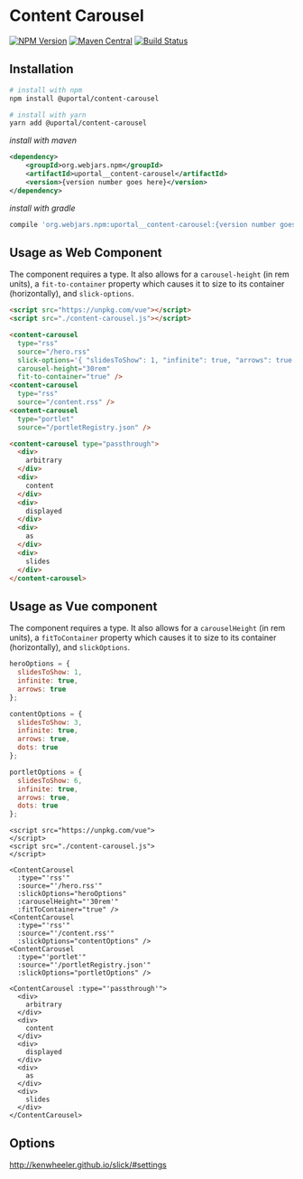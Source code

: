 # Content Carousel

[![NPM Version](https://img.shields.io/npm/v/@uportal/content-carousel.svg)](https://www.npmjs.com/package/@uportal/content-carousel)
[![Maven Central](https://maven-badges.herokuapp.com/maven-central/org.webjars.npm/uportal__content-carousel/badge.svg)](https://maven-badges.herokuapp.com/maven-central/org.webjars.npm/uportal__content-carousel)
[![Build Status](https://travis-ci.org/uPortal-contrib/uPortal-web-components.svg?branch=master)](https://travis-ci.org/uPortal-contrib/uPortal-web-components)

## Installation

```bash
# install with npm
npm install @uportal/content-carousel

# install with yarn
yarn add @uportal/content-carousel
```

_install with maven_

```xml
<dependency>
    <groupId>org.webjars.npm</groupId>
    <artifactId>uportal__content-carousel</artifactId>
    <version>{version number goes here}</version>
</dependency>
```

_install with gradle_

```gradle
compile 'org.webjars.npm:uportal__content-carousel:{version number goes here}'
```

## Usage as Web Component

The component requires a type. It also allows for a `carousel-height` (in rem units), a `fit-to-container` property which causes it to size to its container (horizontally), and `slick-options`.

```html
<script src="https://unpkg.com/vue"></script>
<script src="./content-carousel.js"></script>

<content-carousel
  type="rss"
  source="/hero.rss"
  slick-options='{ "slidesToShow": 1, "infinite": true, "arrows": true }'
  carousel-height="30rem"
  fit-to-container="true" />
<content-carousel
  type="rss"
  source="/content.rss" />
<content-carousel
  type="portlet"
  source="/portletRegistry.json" />

<content-carousel type="passthrough">
  <div>
    arbitrary
  </div>
  <div>
    content
  </div>
  <div>
    displayed
  </div>
  <div>
    as
  </div>
  <div>
    slides
  </div>
</content-carousel>
```

## Usage as Vue component

The component requires a type. It also allows for a `carouselHeight` (in rem units), a `fitToContainer` property which causes it to size to its container (horizontally), and `slickOptions`.

```javascript
heroOptions = {
  slidesToShow: 1,
  infinite: true,
  arrows: true
};

contentOptions = {
  slidesToShow: 3,
  infinite: true,
  arrows: true,
  dots: true
};

portletOptions = {
  slidesToShow: 6,
  infinite: true,
  arrows: true,
  dots: true
};
```

```vue
<script src="https://unpkg.com/vue">
</script>
<script src="./content-carousel.js">
</script>

<ContentCarousel
  :type="'rss'"
  :source="'/hero.rss'"
  :slickOptions="heroOptions"
  :carouselHeight="'30rem'"
  :fitToContainer="true" />
<ContentCarousel
  :type="'rss'"
  :source="'/content.rss'"
  :slickOptions="contentOptions" />
<ContentCarousel
  :type="'portlet'"
  :source="'/portletRegistry.json'"
  :slickOptions="portletOptions" />

<ContentCarousel :type="'passthrough'">
  <div>
    arbitrary
  </div>
  <div>
    content
  </div>
  <div>
    displayed
  </div>
  <div>
    as
  </div>
  <div>
    slides
  </div>
</ContentCarousel>
```

## Options

<http://kenwheeler.github.io/slick/#settings>
